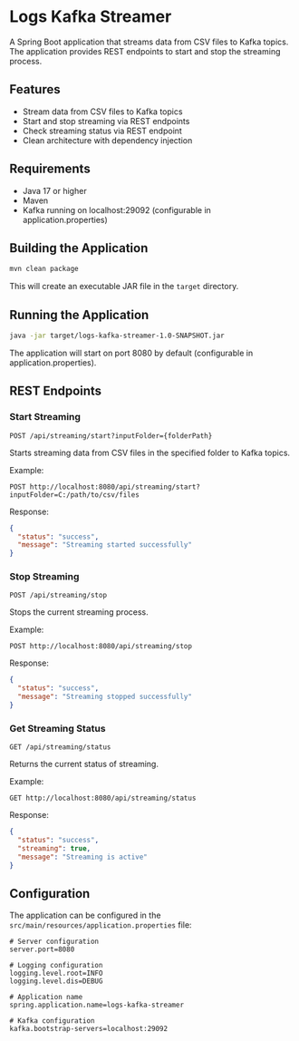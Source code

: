 # Logs Kafka Streamer

A Spring Boot application that streams data from CSV files to Kafka topics. The application provides REST endpoints to start and stop the streaming process.

## Features

- Stream data from CSV files to Kafka topics
- Start and stop streaming via REST endpoints
- Check streaming status via REST endpoint
- Clean architecture with dependency injection

## Requirements

- Java 17 or higher
- Maven
- Kafka running on localhost:29092 (configurable in application.properties)

## Building the Application

```bash
mvn clean package
```

This will create an executable JAR file in the `target` directory.

## Running the Application

```bash
java -jar target/logs-kafka-streamer-1.0-SNAPSHOT.jar
```

The application will start on port 8080 by default (configurable in application.properties).

## REST Endpoints

### Start Streaming

```
POST /api/streaming/start?inputFolder={folderPath}
```

Starts streaming data from CSV files in the specified folder to Kafka topics.

Example:
```
POST http://localhost:8080/api/streaming/start?inputFolder=C:/path/to/csv/files
```

Response:
```json
{
  "status": "success",
  "message": "Streaming started successfully"
}
```

### Stop Streaming

```
POST /api/streaming/stop
```

Stops the current streaming process.

Example:
```
POST http://localhost:8080/api/streaming/stop
```

Response:
```json
{
  "status": "success",
  "message": "Streaming stopped successfully"
}
```

### Get Streaming Status

```
GET /api/streaming/status
```

Returns the current status of streaming.

Example:
```
GET http://localhost:8080/api/streaming/status
```

Response:
```json
{
  "status": "success",
  "streaming": true,
  "message": "Streaming is active"
}
```

## Configuration

The application can be configured in the `src/main/resources/application.properties` file:

```properties
# Server configuration
server.port=8080

# Logging configuration
logging.level.root=INFO
logging.level.dis=DEBUG

# Application name
spring.application.name=logs-kafka-streamer

# Kafka configuration
kafka.bootstrap-servers=localhost:29092
```